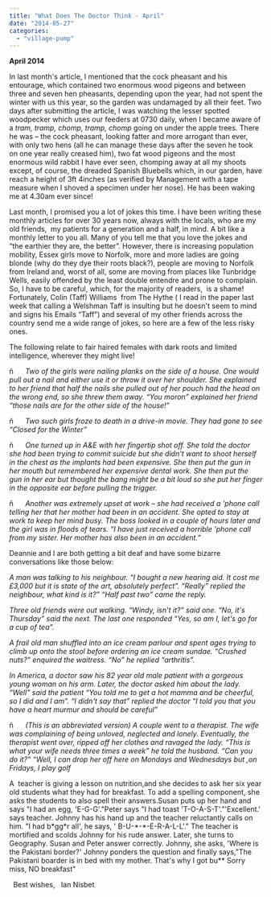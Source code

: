 ```yaml
---
title: "What Does The Doctor Think - April"
date: "2014-05-27"
categories: 
  - "village-pump"
---
```


**April 2014**

In last month's article, I mentioned that the cock pheasant and his entourage, which contained two enormous wood pigeons and between three and seven hen pheasants, depending upon the year, had not spent the winter with us this year, so the garden was undamaged by all their feet. Two days after submitting the article, I was watching the lesser spotted woodpecker which uses our feeders at 0730 daily, when I became aware of a _tram, tramp, chomp, tramp, chomp_ going on under the apple trees. There he was – the cock pheasant, looking fatter and more arrogant than ever, with only two hens (all he can manage these days after the seven he took on one year really creased him), two fat wood pigeons and the most enormous wild rabbit I have ever seen, chomping away at all my shoots except, of course, the dreaded Spanish Bluebells which, in our garden, have reach a height of 3ft 4inches (as verified by Management with a tape measure when I shoved a specimen under her nose). He has been waking me at 4.30am ever since!

Last month, I promised you a lot of jokes this time. I have been writing these monthly articles for over 30 years now, always with the locals, who are my old friends,  my patients for a generation and a half, in mind. A bit like a monthly letter to you all. Many of you tell me that you love the jokes and “the earthier they are, the better”. However, there is increasing population mobility, Essex girls move to Norfolk, more and more ladies are going blonde (why do they dye their roots black?), people are moving to Norfolk from Ireland and, worst of all, some are moving from places like Tunbridge Wells, easily offended by the least double entendre and prone to complain. So, I have to be careful, which, for the majority of readers,  is a shame! Fortunately, Colin (Taff) Williams  from The Hythe ( I read in the paper last week that calling a Welshman Taff is insulting but he doesn't seem to mind and signs his Emails “Taff”) and several of my other friends across the country send me a wide range of jokes, so here are a few of the less risky ones.

The following relate to fair haired females with dark roots and limited intelligence, wherever they might live!

ñ      _Two of the girls were nailing planks on the side of a house. One would pull out a nail and either use it or throw it over her shoulder. She explained to her friend that half the nails she pulled out of her pouch had the head on the wrong end, so she threw them away. “You moron” explained her friend “those nails are for the other side of the house!”_

ñ      _Two such girls froze to death in a drive-in movie. They had gone to see “Closed for the Winter”_

ñ      _One turned up in A&E with her fingertip shot off. She told the doctor she had been trying to commit suicide but she didn't want to shoot herself in the chest as the implants had been expensive. She then put the gun in her mouth but remembered her expensive dental work. She then put the gun in her ear but thought the bang might be a bit loud so she put her finger in the opposite ear before pulling the trigger._

ñ      _Another was extremely upset at work – she had received a 'phone call telling her that her mother had been in an accident. She opted to stay at work to keep her mind busy. The boss looked in a couple of hours later and the girl was in floods of tears. “I have just received a horrible 'phone call from my sister. Her mother has also been in an accident.”_

Deannie and I are both getting a bit deaf and have some bizarre conversations like those below:

_A man was talking to his neighbour. “I bought a new hearing aid. It cost me £3,000 but it is state of the art, absolutely perfect”. “Really” replied the neighbour, what kind is it?” “Half past two” came the reply._

_Three old friends were out walking. “Windy, isn't it?” said one. “No, it's Thursday” said the next. The last one responded “Yes, so am I, let's go for a cup of tea”._

_A frail old man shuffled into an ice cream parlour and spent ages trying to climb up onto the stool before ordering an ice cream sundae. “Crushed nuts?” enquired the waitress. “No” he replied “arthritis”._

_In America, a doctor saw his 82 year old male patient with a gorgeous young woman on his arm. Later, the doctor asked him about the lady. “Well” said the patient “You told me to get a hot mamma and be cheerful, so I did and I am”. “I didn't say that” replied the doctor “I told you that you have a heart murmur and should be careful”_

ñ      _(This is an abbreviated version) A couple went to a therapist. The wife was complaining of being unloved, neglected and lonely. Eventually, the therapist went over, ripped off her clothes and ravaged the lady. “This is what your wife needs three times a week” he told the husband. “Can you do it?” “Well, I can drop her off here on Mondays and Wednesdays but ,on Fridays, I play golf_

A  teacher is giving a lesson on nutrition,and she decides to ask her six year old students what they had for breakfast. To add a spelling component, she asks the students to also spell their answers.Susan puts up her hand and says "I had an egg, 'E-G-G'."Peter says "I had toast 'T-O-A-S-T'."'Excellent.' says teacher. Johnny has his hand up and the teacher reluctantly calls on him. "I had b\*gg\*r all', he says, ' B-U-\*-\*-E-R-A-L-L'." The teacher is mortified and scolds Johnny for his rude answer. Later, she turns to Geography. Susan and Peter answer correctly. Johnny, she asks, 'Where is the Pakistani border?' Johnny ponders the question and finally says,"The Pakistani boarder is in bed with my mother. That's why I got bu\*\* Sorry miss, NO breakfast"                                                               

  Best wishes,   Ian Nisbet
